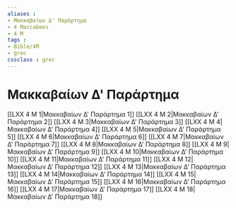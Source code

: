 ```yaml
---
aliases : 
- Μακκαβαίων Δ' Παράρτημα
- 4 Maccabees
- 4 M
tags : 
- Bible/4M
- grec
cssclass : grec
---
```


# Μακκαβαίων Δ' Παράρτημα

[[LXX 4 M 1|Μακκαβαίων Δ' Παράρτημα 1]]
[[LXX 4 M 2|Μακκαβαίων Δ' Παράρτημα 2]]
[[LXX 4 M 3|Μακκαβαίων Δ' Παράρτημα 3]]
[[LXX 4 M 4|Μακκαβαίων Δ' Παράρτημα 4]]
[[LXX 4 M 5|Μακκαβαίων Δ' Παράρτημα 5]]
[[LXX 4 M 6|Μακκαβαίων Δ' Παράρτημα 6]]
[[LXX 4 M 7|Μακκαβαίων Δ' Παράρτημα 7]]
[[LXX 4 M 8|Μακκαβαίων Δ' Παράρτημα 8]]
[[LXX 4 M 9|Μακκαβαίων Δ' Παράρτημα 9]]
[[LXX 4 M 10|Μακκαβαίων Δ' Παράρτημα 10]]
[[LXX 4 M 11|Μακκαβαίων Δ' Παράρτημα 11]]
[[LXX 4 M 12|Μακκαβαίων Δ' Παράρτημα 12]]
[[LXX 4 M 13|Μακκαβαίων Δ' Παράρτημα 13]]
[[LXX 4 M 14|Μακκαβαίων Δ' Παράρτημα 14]]
[[LXX 4 M 15|Μακκαβαίων Δ' Παράρτημα 15]]
[[LXX 4 M 16|Μακκαβαίων Δ' Παράρτημα 16]]
[[LXX 4 M 17|Μακκαβαίων Δ' Παράρτημα 17]]
[[LXX 4 M 18|Μακκαβαίων Δ' Παράρτημα 18]]
